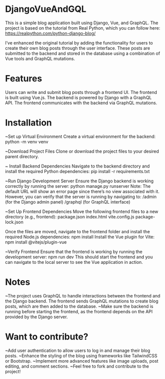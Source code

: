 # DjangoVueAndGQL
This is a simple blog application built using Django, Vue, and GraphQL. The project is based on the tutorial from Real Python, which you can follow here: https://realpython.com/python-django-blog/

I’ve enhanced the original tutorial by adding the functionality for users to create their own blog posts through the user interface. These posts are submitted to the backend and stored in the database using a combination of Vue tools and GraphQL mutations.

# Features
Users can write and submit blog posts through a frontend UI.
The frontend is built using Vue.js.
The backend is powered by Django with a GraphQL API.
The frontend communicates with the backend via GraphQL mutations.

# Installation

~Set up Virtual Environment
Create a virtual environment for the backend: python -m venv venv

~Download Project Files
Clone or download the project files to your desired parent directory.

~ Install Backend Dependencies
Navigate to the backend directory and install the required Python dependencies: pip install -r requirements.txt

~Run Django Development Server
Ensure the Django backend is working correctly by running the server: python manage.py runserver
    Note: The default URL will show an error page since there’s no view associated with it. However, you can verify that the server is running by navigating to:
      /admin (for the Django admin panel)
      /graphql (for GraphQL interface)

~Set Up Frontend Dependencies
Move the following frontend files to a new directory (e.g., frontend):
    package.json
    index.html
    vite.config.js
    package-lock.json

Once the files are moved, navigate to the frontend folder and install the required Node.js dependencies: npm install
Install the Vue plugin for Vite: npm install @vitejs/plugin-vue

~Verify Frontend
Ensure that the frontend is working by running the development server: npm run dev
This should start the frontend and you can navigate to the local server to see the Vue application in action.

# Notes
~The project uses GraphQL to handle interactions between the frontend and the Django backend. The frontend sends GraphQL mutations to create blog posts, which are then added to the database.
~Make sure the backend is running before starting the frontend, as the frontend depends on the API provided by the Django server.

# Want to contribute?
~Add user authentication to allow users to log in and manage their blog posts.
~Enhance the styling of the blog using frameworks like TailwindCSS or Bootstrap.
~Implement more advanced features like image uploads, post editing, and comment sections.
~Feel free to fork and contribute to the project!

